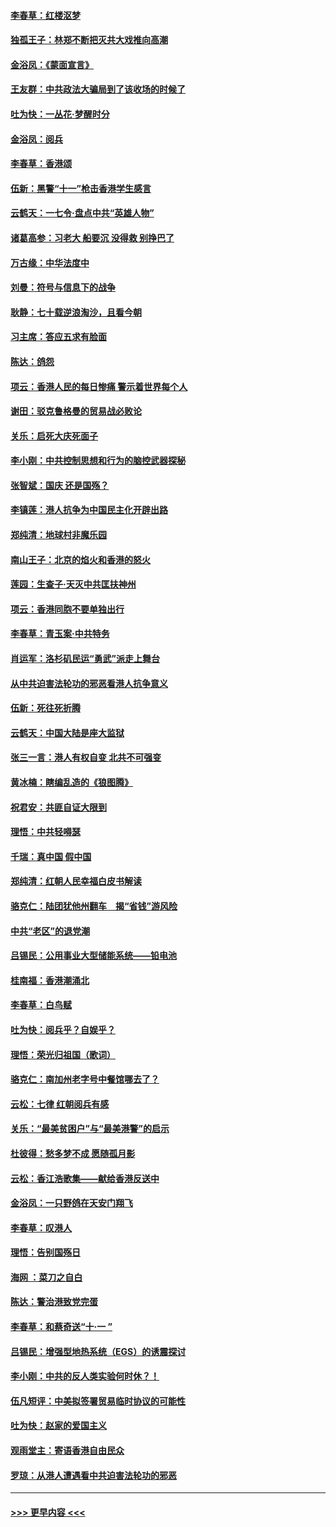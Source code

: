 #### [李春草：红楼沤梦](../pages/nsc993/n11569673.md?t=10051822) 
#### [独孤王子：林郑不断把灭共大戏推向高潮](../pages/nsc993/n11569381.md?t=10051822) 
#### [金浴凤：《蒙面宣言》](../pages/nsc993/n11569368.md?t=10051822) 
#### [王友群：中共政法大骗局到了该收场的时候了](../pages/nsc993/n11568940.md?t=10051822) 
#### [吐为快：一丛花‧梦醒时分](../pages/nsc993/n11567491.md?t=10051822) 
#### [金浴凤：阅兵](../pages/nsc993/n11567454.md?t=10051822) 
#### [李春草：香港颂](../pages/nsc993/n11567444.md?t=10051822) 
#### [伍新：黑警“十一”枪击香港学生感言](../pages/nsc993/n11567426.md?t=10051822) 
#### [云鹤天：一七令‧盘点中共“英雄人物”](../pages/nsc993/n11567091.md?t=10051822) 
#### [诸葛高参：习老大 船要沉 没得救 别挣巴了](../pages/nsc993/n11566976.md?t=10051822) 
#### [万古缘：中华法度中](../pages/nsc993/n11566726.md?t=10051822) 
#### [刘曼：符号与信息下的战争](../pages/nsc993/n11564655.md?t=10051822) 
#### [耿静：七十载逆浪淘沙，且看今朝](../pages/nsc993/n11564520.md?t=10051822) 
#### [习主席：答应五求有脸面](../pages/nsc993/n11563953.md?t=10051822) 
#### [陈达：鸽怨](../pages/nsc993/n11561879.md?t=10051822) 
#### [项云：香港人民的每日惨痛  警示着世界每个人](../pages/nsc993/n11559273.md?t=10051822) 
#### [谢田：驳克鲁格曼的贸易战必败论](../pages/nsc993/n11555840.md?t=10051822) 
#### [关乐：启死大庆死面子](../pages/nsc993/n11556823.md?t=10051822) 
#### [李小刚：中共控制思想和行为的脑控武器探秘](../pages/nsc993/n11556776.md?t=10051822) 
#### [张智斌：国庆  还是国殇？](../pages/nsc993/n11556617.md?t=10051822) 
#### [李镇莲：港人抗争为中国民主化开辟出路](../pages/nsc993/n11556570.md?t=10051822) 
#### [郑纯清：地球村非魔乐园](../pages/nsc993/n11555415.md?t=10051822) 
#### [南山王子：北京的焰火和香港的怒火](../pages/nsc993/n11555318.md?t=10051822) 
#### [莲园：生查子·天灭中共匡扶神州](../pages/nsc993/n11555302.md?t=10051822) 
#### [项云：香港同胞不要单独出行](../pages/nsc993/n11555276.md?t=10051822) 
#### [李春草：青玉案‧中共特务](../pages/nsc993/n11552356.md?t=10051822) 
#### [肖运军：洛杉矶民运“勇武”派走上舞台](../pages/nsc993/n11551595.md?t=10051822) 
#### [从中共迫害法轮功的邪恶看港人抗争意义](../pages/nsc993/n11540858.md?t=10051822) 
#### [伍新：死往死折腾](../pages/nsc993/n11550174.md?t=10051822) 
#### [云鹤天：中国大陆是座大监狱](../pages/nsc993/n11550155.md?t=10051822) 
#### [张三一言：港人有权自变 北共不可强变](../pages/nsc993/n11550132.md?t=10051822) 
#### [黄冰楠：瞎编乱造的《狼图腾》](../pages/nsc993/n11550082.md?t=10051822) 
#### [祝君安：共匪自证大限到](../pages/nsc993/n11550041.md?t=10051822) 
#### [理悟：中共轻嘚瑟](../pages/nsc993/n11547978.md?t=10051822) 
#### [千瑞：真中国 假中国](../pages/nsc993/n11547865.md?t=10051822) 
#### [郑纯清：红朝人民幸福白皮书解读](../pages/nsc993/n11547499.md?t=10051822) 
#### [骆克仁：陆团犹他州翻车　揭“省钱”游风险](../pages/nsc993/n11546977.md?t=10051822) 
#### [中共“老区”的退党潮](../pages/nsc993/n11545995.md?t=10051822) 
#### [吕锡民：公用事业大型储能系统——铅电池](../pages/nsc993/n11545701.md?t=10051822) 
#### [桂南福：香港潮涌北](../pages/nsc993/n11545682.md?t=10051822) 
#### [李春草：白鸟赋](../pages/nsc993/n11545663.md?t=10051822) 
#### [吐为快：阅兵乎？自娱乎？](../pages/nsc993/n11545625.md?t=10051822) 
#### [理悟：荣光归祖国（歌词）](../pages/nsc993/n11545616.md?t=10051822) 
#### [骆克仁：南加州老字号中餐馆哪去了？](../pages/nsc993/n11545120.md?t=10051822) 
#### [云松：七律 红朝阅兵有感](../pages/nsc993/n11542394.md?t=10051822) 
#### [关乐：“最美贫困户”与“最美港警”的启示](../pages/nsc993/n11542252.md?t=10051822) 
#### [杜彼得：愁多梦不成 愿随孤月影](../pages/nsc993/n11540296.md?t=10051822) 
#### [云松：香江浩歌集——献给香港反送中](../pages/nsc993/n11540149.md?t=10051822) 
#### [金浴凤：一只野鸽在天安门翔飞](../pages/nsc993/n11540280.md?t=10051822) 
#### [李春草：叹港人](../pages/nsc993/n11540119.md?t=10051822) 
#### [理悟：告别国殇日](../pages/nsc993/n11539610.md?t=10051822) 
#### [海网 ：菜刀之自白](../pages/nsc993/n11539597.md?t=10051822) 
#### [陈达：警治港致党完蛋](../pages/nsc993/n11538127.md?t=10051822) 
#### [李春草：和蔡奇送“十·一 ”](../pages/nsc993/n11537810.md?t=10051822) 
#### [吕锡民：增强型地热系统（EGS）的诱震探讨](../pages/nsc993/n11537765.md?t=10051822) 
#### [李小刚：中共的反人类实验何时休？！](../pages/nsc993/n11537669.md?t=10051822) 
#### [伍凡短评：中美拟签署贸易临时协议的可能性](../pages/nsc993/n11536773.md?t=10051822) 
#### [吐为快：赵家的爱国主义](../pages/nsc993/n11536750.md?t=10051822) 
#### [观雨堂主：寄语香港自由民众](../pages/nsc993/n11536735.md?t=10051822) 
#### [罗琼：从港人遭遇看中共迫害法轮功的邪恶](../pages/nsc993/n11507862.md?t=10051822) 

----
#### [ >>> 更早内容 <<< ](../indexes/nsc993-earlier.md)

